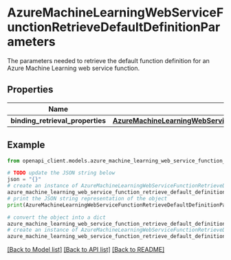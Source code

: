 # AzureMachineLearningWebServiceFunctionRetrieveDefaultDefinitionParameters

The parameters needed to retrieve the default function definition for an Azure Machine Learning web service function.

## Properties

Name | Type | Description | Notes
------------ | ------------- | ------------- | -------------
**binding_retrieval_properties** | [**AzureMachineLearningWebServiceFunctionBindingRetrievalProperties**](AzureMachineLearningWebServiceFunctionBindingRetrievalProperties.md) |  | [optional] 

## Example

```python
from openapi_client.models.azure_machine_learning_web_service_function_retrieve_default_definition_parameters import AzureMachineLearningWebServiceFunctionRetrieveDefaultDefinitionParameters

# TODO update the JSON string below
json = "{}"
# create an instance of AzureMachineLearningWebServiceFunctionRetrieveDefaultDefinitionParameters from a JSON string
azure_machine_learning_web_service_function_retrieve_default_definition_parameters_instance = AzureMachineLearningWebServiceFunctionRetrieveDefaultDefinitionParameters.from_json(json)
# print the JSON string representation of the object
print(AzureMachineLearningWebServiceFunctionRetrieveDefaultDefinitionParameters.to_json())

# convert the object into a dict
azure_machine_learning_web_service_function_retrieve_default_definition_parameters_dict = azure_machine_learning_web_service_function_retrieve_default_definition_parameters_instance.to_dict()
# create an instance of AzureMachineLearningWebServiceFunctionRetrieveDefaultDefinitionParameters from a dict
azure_machine_learning_web_service_function_retrieve_default_definition_parameters_from_dict = AzureMachineLearningWebServiceFunctionRetrieveDefaultDefinitionParameters.from_dict(azure_machine_learning_web_service_function_retrieve_default_definition_parameters_dict)
```
[[Back to Model list]](../README.md#documentation-for-models) [[Back to API list]](../README.md#documentation-for-api-endpoints) [[Back to README]](../README.md)


